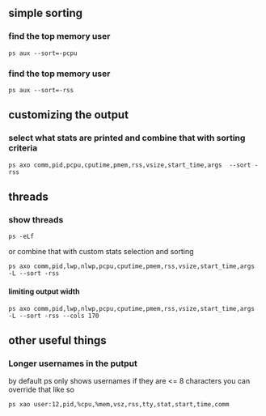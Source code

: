 ## simple sorting
### find the top memory user
```
ps aux --sort=-pcpu
```
### find the top memory user
```
ps aux --sort=-rss
```
## customizing the output
### select what stats are printed and combine that with sorting criteria
```
ps axo comm,pid,pcpu,cputime,pmem,rss,vsize,start_time,args  --sort -rss
```

## threads
### show threads
```
ps -eLf
```
or combine that with custom stats selection and sorting
```
ps axo comm,pid,lwp,nlwp,pcpu,cputime,pmem,rss,vsize,start_time,args  -L --sort -rss
```

#### limiting output width 
```
ps axo comm,pid,lwp,nlwp,pcpu,cputime,pmem,rss,vsize,start_time,args  -L --sort -rss --cols 170
```


## other useful things
### Longer usernames in the putput
by default ps only shows usernames if they are <= 8 characters
you can override that like so
```
ps xao user:12,pid,%cpu,%mem,vsz,rss,tty,stat,start,time,comm
```

